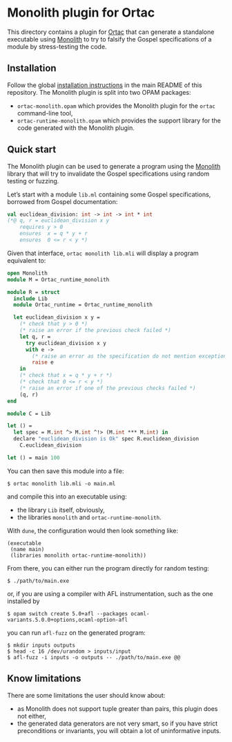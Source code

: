 # Monolith plugin for Ortac

This directory contains a plugin for [Ortac] that can generate a
standalone executable using [Monolith] to try to falsify the Gospel
specifications of a module by stress-testing the code.

[Ortac]: ../../README.md
[Monolith]: https://gitlab.inria.fr/fpottier/monolith

## Installation

Follow the global [installation instructions] in the main README of
this repository. The Monolith plugin is split into two OPAM packages:

- `ortac-monolith.opam` which provides the Monolith plugin for the
  `ortac` command-line tool,
- `ortac-runtime-monolith.opam` which provides the support library for
  the code generated with the Monolith plugin.

[installation instructions]: ../../README.md#installation


## Quick start

The Monolith plugin can be used to generate a program using the
[Monolith] library that will try to invalidate the Gospel
specifications using random testing or fuzzing.

Let’s start with a module `lib.ml` containing some Gospel
specifications, borrowed from Gospel documentation:

```ocaml
val euclidean_division: int -> int -> int * int
(*@ q, r = euclidean_division x y
    requires y > 0
    ensures  x = q * y + r
    ensures  0 <= r < y *)
```

Given that interface, `ortac monolith lib.mli` will display a program
equivalent to:

```ocaml
open Monolith
module M = Ortac_runtime_monolith

module R = struct
  include Lib
  module Ortac_runtime = Ortac_runtime_monolith

  let euclidean_division x y =
    (* check that y > 0 *)
    (* raise an error if the previous check failed *)
    let q, r =
      try euclidean_division x y
      with e ->
        (* raise an error as the specification do not mention exceptions *)
        raise e
    in
    (* check that x = q * y + r *)
    (* check that 0 <= r < y *)
    (* raise an error if one of the previous checks failed *)
    (q, r)
end

module C = Lib

let () =
  let spec = M.int ^> M.int ^!> (M.int *** M.int) in
  declare "euclidean_division is Ok" spec R.euclidean_division
    C.euclidean_division

let () = main 100
```

You can then save this module into a file:

```shell
$ ortac monolith lib.mli -o main.ml
```

and compile this into an executable using:

- the library `Lib` itself, obviously,
- the libraries `monolith` and `ortac-runtime-monolith`.

With `dune`, the configuration would then look something like:

```dune
(executable
 (name main)
 (libraries monolith ortac-runtime-monolith))
```

From there, you can either run the program directly for random
testing:

```shell
$ ./path/to/main.exe
```

or, if you are using a compiler with AFL instrumentation, such as the
one installed by

```shell
$ opam switch create 5.0+afl --packages ocaml-variants.5.0.0+options,ocaml-option-afl
```

you can run `afl-fuzz` on the generated program:

```shell
$ mkdir inputs outputs
$ head -c 16 /dev/urandom > inputs/input
$ afl-fuzz -i inputs -o outputs -- ./path/to/main.exe @@
```

## Know limitations

There are some limitations the user should know about:

- as Monolith does not support tuple greater than pairs, this plugin
  does not either,
- the generated data generators are not very smart, so if you have
  strict preconditions or invariants, you will obtain a lot of
  uninformative inputs.
